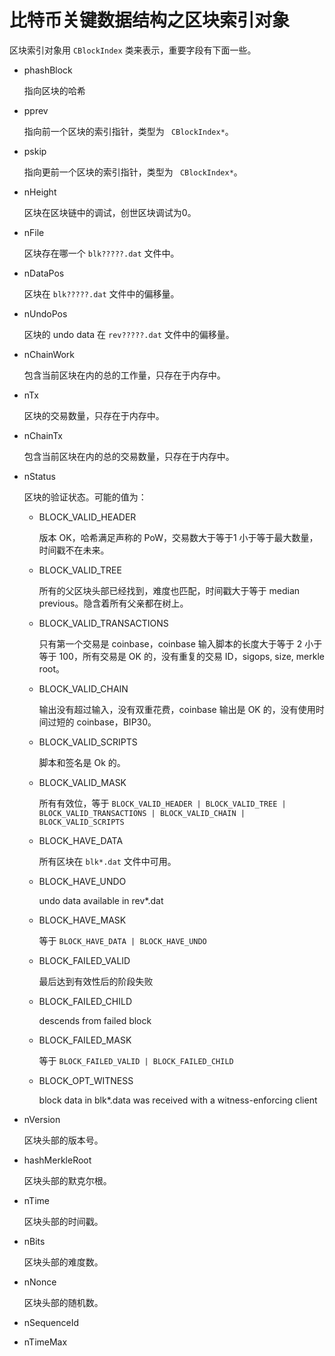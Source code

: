 #   比特币关键数据结构之区块索引对象

区块索引对象用 `CBlockIndex` 类来表示，重要字段有下面一些。

-	phashBlock

	指向区块的哈希

-	pprev

	指向前一个区块的索引指针，类型为 ` CBlockIndex*`。

-	pskip

	指向更前一个区块的索引指针，类型为 ` CBlockIndex*`。

-	nHeight

	区块在区块链中的调试，创世区块调试为0。

-	nFile

	区块存在哪一个 `blk?????.dat` 文件中。

-	nDataPos

	区块在 `blk?????.dat` 文件中的偏移量。

-	nUndoPos

	区块的 undo data 在 `rev?????.dat` 文件中的偏移量。

-	nChainWork

	包含当前区块在内的总的工作量，只存在于内存中。

-	nTx

	区块的交易数量，只存在于内存中。

-	nChainTx

	包含当前区块在内的总的交易数量，只存在于内存中。

-	nStatus

	区块的验证状态。可能的值为：

	-	BLOCK_VALID_HEADER

		版本 OK，哈希满足声称的 PoW，交易数大于等于1 小于等于最大数量，时间戳不在未来。

	-	BLOCK_VALID_TREE

		所有的父区块头部已经找到，难度也匹配，时间戳大于等于 median previous。隐含着所有父亲都在树上。

	-	BLOCK_VALID_TRANSACTIONS

		只有第一个交易是 coinbase，coinbase 输入脚本的长度大于等于 2 小于等于 100，所有交易是 OK 的，没有重复的交易 ID，sigops, size, merkle root。

	-	BLOCK_VALID_CHAIN

		输出没有超过输入，没有双重花费，coinbase 输出是 OK 的，没有使用时间过短的 coinbase，BIP30。

	-	BLOCK_VALID_SCRIPTS

		脚本和签名是 Ok 的。

	-	BLOCK_VALID_MASK

		所有有效位，等于 `BLOCK_VALID_HEADER | BLOCK_VALID_TREE | BLOCK_VALID_TRANSACTIONS | BLOCK_VALID_CHAIN | BLOCK_VALID_SCRIPTS`

	-	BLOCK_HAVE_DATA

		所有区块在 `blk*.dat` 文件中可用。

	-	BLOCK_HAVE_UNDO

		undo data available in rev*.dat

	-	BLOCK_HAVE_MASK

		等于 `BLOCK_HAVE_DATA | BLOCK_HAVE_UNDO`

	-	BLOCK_FAILED_VALID

		最后达到有效性后的阶段失败

	-	BLOCK_FAILED_CHILD

		descends from failed block

	-	BLOCK_FAILED_MASK

		等于 `BLOCK_FAILED_VALID | BLOCK_FAILED_CHILD`

	-	BLOCK_OPT_WITNESS

		block data in blk*.data was received with a witness-enforcing client

-	nVersion

	区块头部的版本号。

-	hashMerkleRoot

	区块头部的默克尔根。

-	nTime

	区块头部的时间戳。

-	nBits

	区块头部的难度数。

-	nNonce

	区块头部的随机数。

-	nSequenceId

-	nTimeMax


